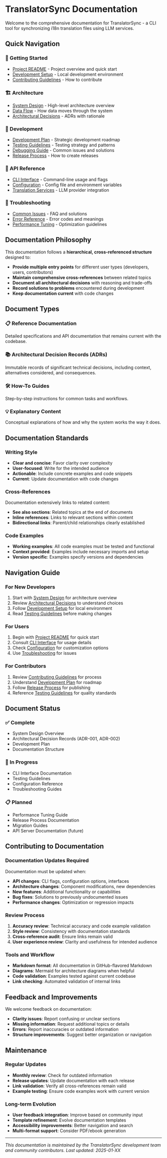 # TranslatorSync Documentation

Welcome to the comprehensive documentation for TranslatorSync - a CLI tool for synchronizing i18n translation files using LLM services.

## Quick Navigation

### 🚀 Getting Started
- [Project README](../README.md) - Project overview and quick start
- [Development Setup](development/setup.md) - Local development environment
- [Contributing Guidelines](../CONTRIBUTING.md) - How to contribute

### 🏗️ Architecture
- [System Design](architecture/system-design.md) - High-level architecture overview
- [Data Flow](architecture/data-flow.md) - How data moves through the system
- [Architectural Decisions](architecture/decisions/) - ADRs with rationale

### 🔧 Development
- [Development Plan](development-plan.md) - Strategic development roadmap
- [Testing Guidelines](development/testing.md) - Testing strategy and patterns
- [Debugging Guide](development/debugging.md) - Common issues and solutions
- [Release Process](development/release.md) - How to create releases

### 📖 API Reference
- [CLI Interface](api/cli-interface.md) - Command-line usage and flags
- [Configuration](api/configuration.md) - Config file and environment variables
- [Translation Services](api/translation-services.md) - LLM provider integration

### 🔧 Troubleshooting
- [Common Issues](troubleshooting/common-issues.md) - FAQ and solutions
- [Error Reference](troubleshooting/error-codes.md) - Error codes and meanings
- [Performance Tuning](troubleshooting/performance.md) - Optimization guidelines

## Documentation Philosophy

This documentation follows a **hierarchical, cross-referenced structure** designed to:

- **Provide multiple entry points** for different user types (developers, users, contributors)
- **Maintain comprehensive cross-references** between related topics
- **Document all architectural decisions** with reasoning and trade-offs
- **Record solutions to problems** encountered during development
- **Keep documentation current** with code changes

## Document Types

### 📋 Reference Documentation
Detailed specifications and API documentation that remains current with the codebase.

### 📚 Architectural Decision Records (ADRs)
Immutable records of significant technical decisions, including context, alternatives considered, and consequences.

### 🛠️ How-To Guides
Step-by-step instructions for common tasks and workflows.

### 💡 Explanatory Content
Conceptual explanations of how and why the system works the way it does.

## Documentation Standards

### Writing Style
- **Clear and concise**: Favor clarity over complexity
- **User-focused**: Write for the intended audience
- **Actionable**: Include concrete examples and code snippets
- **Current**: Update documentation with code changes

### Cross-References
Documentation extensively links to related content:
- **See also sections**: Related topics at the end of documents
- **Inline references**: Links to relevant sections within content
- **Bidirectional links**: Parent/child relationships clearly established

### Code Examples
- **Working examples**: All code examples must be tested and functional
- **Context provided**: Examples include necessary imports and setup
- **Version specific**: Examples specify versions and dependencies

## Navigation Guide

### For New Developers
1. Start with [System Design](architecture/system-design.md) for architecture overview
2. Review [Architectural Decisions](architecture/decisions/) to understand choices
3. Follow [Development Setup](development/setup.md) for local environment
4. Read [Testing Guidelines](development/testing.md) before making changes

### For Users
1. Begin with [Project README](../README.md) for quick start
2. Consult [CLI Interface](api/cli-interface.md) for usage details
3. Check [Configuration](api/configuration.md) for customization options
4. Use [Troubleshooting](troubleshooting/) for issues

### For Contributors
1. Review [Contributing Guidelines](../CONTRIBUTING.md) for process
2. Understand [Development Plan](development-plan.md) for roadmap
3. Follow [Release Process](development/release.md) for publishing
4. Reference [Testing Guidelines](development/testing.md) for quality standards

## Document Status

### ✅ Complete
- System Design Overview
- Architectural Decision Records (ADR-001, ADR-002)
- Development Plan
- Documentation Structure

### 🚧 In Progress
- CLI Interface Documentation
- Testing Guidelines
- Configuration Reference
- Troubleshooting Guides

### 📋 Planned
- Performance Tuning Guide
- Release Process Documentation
- Migration Guides
- API Server Documentation (future)

## Contributing to Documentation

### Documentation Updates Required
Documentation must be updated when:
- **API changes**: CLI flags, configuration options, interfaces
- **Architecture changes**: Component modifications, new dependencies
- **New features**: Additional functionality or capabilities
- **Bug fixes**: Solutions to previously undocumented issues
- **Performance changes**: Optimization or regression impacts

### Review Process
1. **Accuracy review**: Technical accuracy and code example validation
2. **Style review**: Consistency with documentation standards
3. **Cross-reference audit**: Ensure links remain valid
4. **User experience review**: Clarity and usefulness for intended audience

### Tools and Workflow
- **Markdown format**: All documentation in GitHub-flavored Markdown
- **Diagrams**: Mermaid for architecture diagrams when helpful
- **Code validation**: Examples tested against current codebase
- **Link checking**: Automated validation of internal links

## Feedback and Improvements

We welcome feedback on documentation:
- **Clarity issues**: Report confusing or unclear sections
- **Missing information**: Request additional topics or details
- **Errors**: Report inaccuracies or outdated information
- **Structure improvements**: Suggest better organization or navigation

## Maintenance

### Regular Updates
- **Monthly review**: Check for outdated information
- **Release updates**: Update documentation with each release
- **Link validation**: Verify all cross-references remain valid
- **Example testing**: Ensure code examples work with current version

### Long-term Evolution
- **User feedback integration**: Improve based on community input
- **Template refinement**: Evolve documentation templates
- **Accessibility improvements**: Better navigation and search
- **Multi-format support**: Consider PDF/ebook generation

---

*This documentation is maintained by the TranslatorSync development team and community contributors. Last updated: 2025-01-XX*